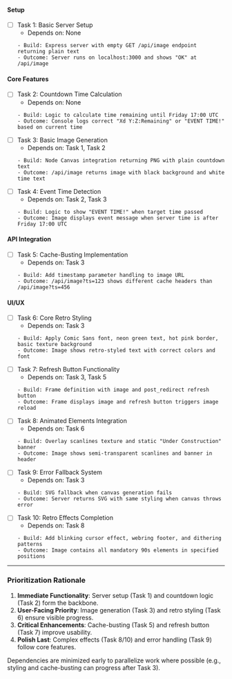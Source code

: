 #### Setup
- [ ] Task 1: Basic Server Setup  
  - Depends on: None  
  ```text
  - Build: Express server with empty GET /api/image endpoint returning plain text
  - Outcome: Server runs on localhost:3000 and shows "OK" at /api/image
  ```

#### Core Features
- [ ] Task 2: Countdown Time Calculation  
  - Depends on: None  
  ```text
  - Build: Logic to calculate time remaining until Friday 17:00 UTC
  - Outcome: Console logs correct "Xd Y:Z:Remaining" or "EVENT TIME!" based on current time
  ```
- [ ] Task 3: Basic Image Generation  
  - Depends on: Task 1, Task 2  
  ```text
  - Build: Node Canvas integration returning PNG with plain countdown text
  - Outcome: /api/image returns image with black background and white time text
  ```
- [ ] Task 4: Event Time Detection  
  - Depends on: Task 2, Task 3  
  ```text
  - Build: Logic to show "EVENT TIME!" when target time passed
  - Outcome: Image displays event message when server time is after Friday 17:00 UTC
  ```

#### API Integration
- [ ] Task 5: Cache-Busting Implementation  
  - Depends on: Task 3  
  ```text
  - Build: Add timestamp parameter handling to image URL
  - Outcome: /api/image?ts=123 shows different cache headers than /api/image?ts=456
  ```

#### UI/UX
- [ ] Task 6: Core Retro Styling  
  - Depends on: Task 3  
  ```text
  - Build: Apply Comic Sans font, neon green text, hot pink border, basic texture background
  - Outcome: Image shows retro-styled text with correct colors and font
  ```
- [ ] Task 7: Refresh Button Functionality  
  - Depends on: Task 3, Task 5  
  ```text
  - Build: Frame definition with image and post_redirect refresh button
  - Outcome: Frame displays image and refresh button triggers image reload
  ```
- [ ] Task 8: Animated Elements Integration  
  - Depends on: Task 6  
  ```text
  - Build: Overlay scanlines texture and static "Under Construction" banner
  - Outcome: Image shows semi-transparent scanlines and banner in header
  ```
- [ ] Task 9: Error Fallback System  
  - Depends on: Task 3  
  ```text
  - Build: SVG fallback when canvas generation fails
  - Outcome: Server returns SVG with same styling when canvas throws error
  ```
- [ ] Task 10: Retro Effects Completion  
  - Depends on: Task 8  
  ```text
  - Build: Add blinking cursor effect, webring footer, and dithering patterns
  - Outcome: Image contains all mandatory 90s elements in specified positions
  ```

---

### Prioritization Rationale  
1. **Immediate Functionality**: Server setup (Task 1) and countdown logic (Task 2) form the backbone.  
2. **User-Facing Priority**: Image generation (Task 3) and retro styling (Task 6) ensure visible progress.  
3. **Critical Enhancements**: Cache-busting (Task 5) and refresh button (Task 7) improve usability.  
4. **Polish Last**: Complex effects (Task 8/10) and error handling (Task 9) follow core features.  

Dependencies are minimized early to parallelize work where possible (e.g., styling and cache-busting can progress after Task 3).